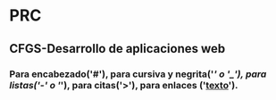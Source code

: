 # PRC
## CFGS-Desarrollo de aplicaciones web
### Para encabezado('#'), para cursiva y negrita('*' o '_'), para listas('-' o '*'), para citas('>'), para enlaces ('[texto](URL)'). 
